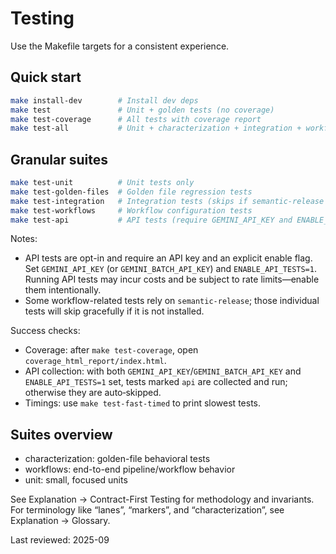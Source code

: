 # Testing

Use the Makefile targets for a consistent experience.

## Quick start

```bash
make install-dev        # Install dev deps
make test               # Unit + golden tests (no coverage)
make test-coverage      # All tests with coverage report
make test-all           # Unit + characterization + integration + workflows (non-API)
```

## Granular suites

```bash
make test-unit          # Unit tests only
make test-golden-files  # Golden file regression tests
make test-integration   # Integration tests (skips if semantic-release missing)
make test-workflows     # Workflow configuration tests
make test-api           # API tests (require GEMINI_API_KEY and ENABLE_API_TESTS=1)
```

Notes:

- API tests are opt-in and require an API key and an explicit enable flag. Set `GEMINI_API_KEY` (or `GEMINI_BATCH_API_KEY`) and `ENABLE_API_TESTS=1`. Running API tests may incur costs and be subject to rate limits—enable them intentionally.
- Some workflow-related tests rely on `semantic-release`; those individual tests will skip gracefully if it is not installed.

Success checks:

- Coverage: after `make test-coverage`, open `coverage_html_report/index.html`.
- API collection: with both `GEMINI_API_KEY`/`GEMINI_BATCH_API_KEY` and `ENABLE_API_TESTS=1` set, tests marked `api` are collected and run; otherwise they are auto‑skipped.
- Timings: use `make test-fast-timed` to print slowest tests.

## Suites overview

- characterization: golden-file behavioral tests
- workflows: end-to-end pipeline/workflow behavior
- unit: small, focused units

 See Explanation → Contract-First Testing for methodology and invariants. For terminology like “lanes”, “markers”, and “characterization”, see Explanation → Glossary.

Last reviewed: 2025-09
